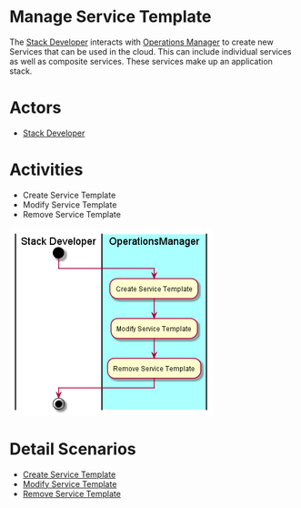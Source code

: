 # Manage Service Template
The [Stack Developer](../../Actors/StackDeveloper/README.md) interacts with [Operations Manager](../../OperationsManager/README.md)
to create new Services that can be used in the cloud. This can include individual services
as well as composite services. These services make up an application stack.

# Actors

* [Stack Developer](../../Actors/StackDeveloper/README.md)

# Activities

* Create Service Template
* Modify Service Template
* Remove Service Template

![Image](Activities.png)

# Detail Scenarios

* [Create Service Template](../../OperationsManager/CreateServiceTemplate/README.md)
* [Modify Service Template](../../OperationsManager/ModifyServiceTemplate/README.md)
* [Remove Service Template](../../OperationsManager/RemoveServiceTemplate/README.md)

